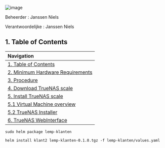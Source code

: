 ![image](https://github.com/michaelthielemans/ProjectHosting/assets/119003253/478089f4-400f-4fc2-853c-4fd0c10c4829)


Beheerder : Janssen Niels

Verantwoordelijke : Janssen Niels

## 1. Table of Contents 

| Navigation |             
| :-------------------------------------------------  |
| [1. Table of Contents](#1-table-of-contents)             |
| [2. Minimum Hardware Requirements](#2-minimum-hardware-requirements)  |
| [3. Procedure](#3-procedure)                     |
| [4. Download TrueNAS scale](#4-download-truenas-scale)       |
| [5. Install TrueNAS scale](#5-install-truenas-scale)         |
| [5.1 Virtual Machine overview](#51-virtual-machine-overview)     |
| [5.2 TrueNAS Installer](#52-truenas-installer)           |
| [6. TrueNAS WebInterface](#6-truenas-webinterface)         |


```sudo helm package lemp-klanten```

```helm install klant2 lemp-klanten-0.1.0.tgz -f lemp-klanten/values.yaml```


